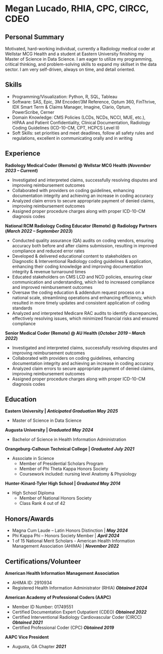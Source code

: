 # Megan Lucado, RHIA, CPC, CIRCC, CDEO
## Personal Summary
Motivated, hard-working individual, currently a Radiology medical coder at Wellstar MCG Health and a student at Eastern University finishing my Master of Science in Data Science. I am eager to utilize my programming, critical thinking, and problem-solving skills to expand my skillset in the data sector. I am very self-driven, always on time, and detail oriented.

## Skills
-	Programming/Visualization: Python, R, SQL, Tableau
-	Software: SAS, Epic, 3M Encoder/3M Reference, Optum 360, FinThrive, IDX Smart Term & Claims Manager, Imagine, Clario, Optum, PowerScribe, Cerner
-	Domain Knowledge: CMS Policies (LCDs, NCDs, NCCI, MUE, etc.), HIPAA and Patient Confidentiality, Clinical Documentation, Radiology Coding Guidelines (ICD-10-CM, CPT, HCPCS Level II)
-	Soft Skills: set priorities and meet deadlines, follow all safety rules and regulations, excellent in communicating orally and in writing

## Experience
**Radiology Medical Coder (Remote) @ Wellstar MCG Health (_November 2023 – Current_)**
-	Investigated and interpreted claims, successfully resolving disputes and improving reimbursement outcomes
-	Collaborated with providers on coding guidelines, enhancing documentation integrity and achieving an increase in coding accuracy
-	Analyzed claim errors to secure appropriate payment of denied claims, improving reimbursement outcomes
-	Assigned proper procedure charges along with proper ICD-10-CM diagnosis codes

**National RCM Radiology Coding Educator (Remote) @ Radiology Partners (_March 2022 – September 2023_)**
-	Conducted quality assurance (QA) audits on coding vendors, ensuring accuracy both before and after claims submission, resulting in improved compliance and reduced error rates
-	Developed & delivered educational content to stakeholders on Diagnostic & Interventional Radiology coding guidelines & application, enhancing their coding knowledge and improving documentation integrity & revenue turnaround times
-	Educated stakeholders on CMS LCD and NCD policies, ensuring clear communication and understanding, which led to increased compliance and improved reimbursement outcomes
-	Oversaw the coding education & addendum request process on a national scale, streamlining operations and enhancing efficiency, which resulted in more timely updates and consistent application of coding standards
-	Analyzed and interpreted Medicare RAC audits to identify discrepancies, effectively resolving issues, which minimized financial risks and ensured compliance

**Senior Medical Coder (Remote)	@ AU Health (_October 2019 – March 2022_)**
-	Investigated and interpreted claims, successfully resolving disputes and improving reimbursement outcomes
-	Collaborated with providers on coding guidelines, enhancing documentation integrity and achieving an increase in coding accuracy
-	Analyzed claim errors to secure appropriate payment of denied claims, improving reimbursement outcomes
-	Assigned proper procedure charges along with proper ICD-10-CM diagnosis codes

## Education
**Eastern University | _Anticipated Graduation May 2025_**
-  Master of Science in Data Science

**Augusta University | _Graduated May 2024_**
- Bachelor of Science in Health Information Administration

**Orangeburg-Calhoun Technical College | _Graduated July 2021_**
- Associate in Science
  - Member of Presidential Scholars Program
  -	Member of Phi Theta Kappa Honors Society
  -	Coursework included: nursing level Anatomy & Physiology

**Hunter-Kinard-Tyler High School | _Graduated May 2014_**
- High School Diploma
  -	Member of National Honors Society
  -	Class Rank 4 out of 42

## Honors/Awards
- Magna Cum Laude – Latin Honors Distinction | **_May 2024_**
- Phi Kappa Phi – Honors Society Member |	**_April 2024_**
- 1 of 15 National Merit Scholars - American Health Information Management Association (AHIMA) | **_November 2022_**

## Certifications/Volunteer
**American Health Information Management Association**
  - AHIMA ID: 2910934
  - Registered Health Information Administrator (RHIA) **_Obtained 2024_**

**American Academy of Professional Coders (AAPC)**
  - Member ID Number: 01749551	
  -	Certified Documentation Expert Outpatient (CDEO)	**_Obtained 2022_**
  -	Certified Interventional Radiology Cardiovascular Coder (CIRCC)	**_Obtained 2021_**
  -	Certified Professional Coder (CPC)	**_Obtained 2019_**

**AAPC Vice President**
  - Augusta, GA Chapter	**_2021_**
